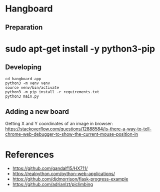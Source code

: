 # Hangboard 


## Preparation
# sudo apt-get install -y python3-pip


## Developing
```
cd hangboard-app
python3 -m venv venv
source venv/bin/activate
python3 -m pip install -r requirements.txt
python3 main.py
```

## Adding a new board
Getting X and Y coordinates of an image in browser:
https://stackoverflow.com/questions/12888584/is-there-a-way-to-tell-chrome-web-debugger-to-show-the-current-mouse-position-in

# References
+ https://github.com/gandalf15/HX711/
+ https://realpython.com/python-web-applications/
+ https://github.com/djdmorrison/flask-progress-example
+ https://github.com/adrianlzt/piclimbing
